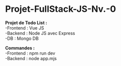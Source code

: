 # Projet-FullStack-JS-Nv.-0

<b>Projet de Todo List :</b> 
  <br />-Frontend : Vue JS
  <br/>-Backend : Node JS avec Express
  <br/>-DB : Mongo DB

**Commandes :**
 <br/>-Frontend :  npm run dev
 <br/>-Backend : node app.mjs

